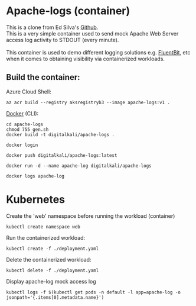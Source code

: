 # Apache-logs (container)
This is a clone from Ed Silva's [Github](https://github.com/edsiper/apache-logs).  <br />
This is a very simple container used to send mock Apache Web Server access log activity to STDOUT (every minute). <br />  
This container is used to demo different logging solutions e.g. [FluentBit](https://fluentbit.io/), etc when it comes to obtaining visibility via containerized workloads. <br />

## Build the container:
Azure Cloud Shell: 
```console
az acr build --registry aksregistryb3 --image apache-logs:v1 .
```
[Docker](https://www.docker.com/) (CLI): 
```console
cd apache-logs
chmod 755 gen.sh
docker build -t digitalkali/apache-logs .
```
```console
docker login
```
```console
docker push digitalkali/apache-logs:latest
```
```console
docker run -d --name apache-log digitalkali/apache-logs
```
```console
docker logs apache-log
```

# Kubernetes
Create the 'web' namespace before running the workload (container) <br />
```console
kubectl create namespace web
```

Run the containerized workload: <br />
```console
kubectl create -f ./deployment.yaml
```

Delete the containerized workload: <br />
```console
kubectl delete -f ./deployment.yaml
```

Display apache-log mock access log <br />
```console
kubectl logs -f $(kubectl get pods -n default -l app=apache-log -o jsonpath='{.items[0].metadata.name}')
```
